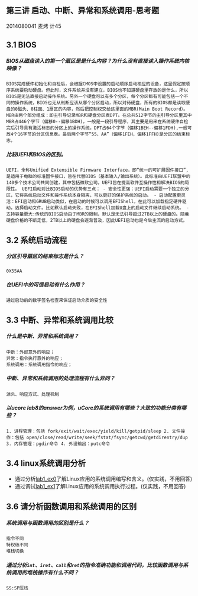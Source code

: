 ## 第三讲 启动、中断、异常和系统调用-思考题

2014080041	麦烤 计45

## 3.1 BIOS
#####  BIOS从磁盘读入的第一个扇区是是什么内容？为什么没有直接读入操作系统内核映像？
	BIOS完成硬件初始化和自检后，会根据CMOS中设置的启动顺序启动相应的设备，这里假定按顺序系统要启动硬盘。但此时，文件系统并没有建立，BIOS也不知道硬盘里存放的是什么，所以BIOS是无法直接启动操作系统。另外一个硬盘可以有多个分区，每个分区都有可能包括一个不同的操作系统，BIOS也无从判断应该从哪个分区启动，所以对待硬盘，所有的BIOS都是读取硬盘的0磁头、0柱面、1扇区的内容，然后把控制权交给这里面的MBR(Main Boot Record）。 MBR由两个部分组成：即主引导记录MBR和硬盘分区表DPT。在总共512字节的主引导分区里其中MBR占446个字节（偏移0--偏移1BDH)，一般是一段引导程序，其主要是用来在系统硬件自检完后引导具有激活标志的分区上的操作系统。DPT占64个字节（偏移1BEH--偏移1FDH),一般可放4个16字节的分区信息表。最后两个字节“55，AA”（偏移1FEH，偏移1FFH)是分区的结束标志。
##### 比较UEFI和BIOS的区别。
	UEFI，全称Unified Extensible Firmware Interface，即“统一的可扩展固件接口”, 是适用于电脑的标准固件接口，旨在代替BIOS（基本输入/输出系统）。此标准由UEFI联盟中的140多个技术公司共同创建，其中包括微软公司。UEFI旨在提高软件互操作性和解决BIOS的局限性。 UEFI启动对比BIOS启动的优势有三点： - 安全性更强：UEFI启动需要一个独立的分区，它将系统启动文件和操作系统本身隔离，可以更好的保护系统的启动。 - 启动配置更灵活：EFI启动和GRUB启动类似，在启动的时候可以调用EFIShell，在此可以加载指定硬件驱动，选择启动文件。比如默认启动失败，在EFIShell加载U盘上的启动文件继续启动系统。 - 支持容量更大:传统的BIOS启动由于MBR的限制，默认是无法引导超过2TB以上的硬盘的。随着硬盘价格的不断走低，2TB以上的硬盘会逐渐普及，因此UEFI启动也是今后主流的启动方式。


## 3.2 系统启动流程

##### 分区引导扇区的结束标志是什么？
	0X55AA
##### 在UEFI中的可信启动有什么作用？
	通过启动前的数字签名检查来保证启动介质的安全性

## 3.3 中断、异常和系统调用比较
##### 什么是中断、异常和系统调用？
	中断：外部意外的响应；
	异常：指令执行意外的响应；
	系统调用：系统调用指令的响应；
#####  中断、异常和系统调用的处理流程有什么异同？
	源头、响应方式、处理机制
    
##### 以ucore lab8的answer为例，uCore的系统调用有哪些？大致的功能分类有哪些？
	1. 进程管理：包括 fork/exit/wait/exec/yield/kill/getpid/sleep 2. 文件操作：包括 open/close/read/write/seek/fstat/fsync/getcwd/getdirentry/dup 3. 内存管理：pgdir命令 4. 外设输出：putc命令

## 3.4 linux系统调用分析
-  通过分析[lab1_ex0](https://github.com/chyyuu/ucore_lab/blob/master/related_info/lab1/lab1-ex0.md)了解Linux应用的系统调用编写和含义。(仅实践，不用回答)
- 通过调试[lab1_ex1](https://github.com/chyyuu/ucore_lab/blob/master/related_info/lab1/lab1-ex1.md)了解Linux应用的系统调用执行过程。(仅实践，不用回答)



 
## 3.6 请分析函数调用和系统调用的区别
##### 系统调用与函数调用的区别是什么？
	指令不同
	特权级不同
	堆栈切换
##### 通过分析`int`、`iret`、`call`和`ret`的指令准确功能和调用代码，比较函数调用与系统调用的堆栈操作有什么不同？
	SS:SP压栈
